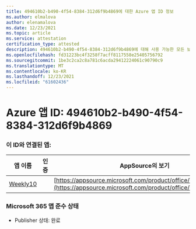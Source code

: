 ```yaml
---
title: 494610b2-b490-4f54-8384-312d6f9b4869에 대한 Azure 앱 ID 정보
ms.author: elmalova
author: elenamalova
ms.date: 12/23/2021
ms.topic: article
ms.service: attestation
certification_type: attested
description: 494610b2-b490-4f54-8384-312d6f9b4869에 대해 사용 가능한 모든 보안 및 규정 준수 정보입니다.
ms.openlocfilehash: fd31223bc4f3258f7acff8117558e25405756792
ms.sourcegitcommit: 1be3c2ca2c8a781c6acda29412224061c90790c9
ms.translationtype: MT
ms.contentlocale: ko-KR
ms.lasthandoff: 12/23/2021
ms.locfileid: "61602436"
---
```

# <a name="azure-app-id-494610b2-b490-4f54-8384-312d6f9b4869"></a>Azure 앱 ID: 494610b2-b490-4f54-8384-312d6f9b4869


### <a name="apps-associated-with-this-id"></a>이 ID와 연결된 앱:
| **앱 이름** | **인증** | **AppSource의 보기** |
|--------------|---------------|-----------------------|
| [Weekly10](https://docs.microsoft.com/microsoft-365-app-certification/forward/WA200001441) |  | [https://appsource.microsoft.com/product/office/WA200001441](https://appsource.microsoft.com/product/office/WA200001441) |

### <a name="microsoft-365-app-compliance-status"></a>Microsoft 365 앱 준수 상태
- Publisher 상태: 완료
